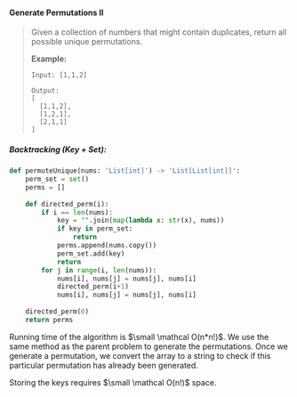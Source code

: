 #### Generate Permutations II

> Given a collection of numbers that might contain duplicates, return all possible unique permutations.
>
> **Example:**
>
> ```
> Input: [1,1,2]
>
> Output:
> [
>   [1,1,2],
>   [1,2,1],
>   [2,1,1]
> ]
> ```

##### Backtracking \(Key + Set\):

```py
def permuteUnique(nums: 'List[int]') -> 'List[List[int]]':
    perm_set = set()
    perms = []
    
    def directed_perm(i):
        if i == len(nums):
            key = "".join(map(lambda x: str(x), nums))
            if key in perm_set:
                return
            perms.append(nums.copy())
            perm_set.add(key)
            return
        for j in range(i, len(nums)):
            nums[i], nums[j] = nums[j], nums[i]
            directed_perm(i+1)
            nums[i], nums[j] = nums[j], nums[i]
    
    directed_perm(0)
    return perms
```

Running time of the algorithm is $\small \mathcal O(n*n!)$. We use the same method as the parent problem to generate the permutations. Once we generate a permutation, we convert the array to a string to check if this particular permutation has already been generated. 

Storing the keys requires $\small \mathcal O(n!)$ space.

